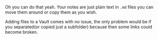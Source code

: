 Oh you can do that yeah. Your notes are just plain text in `.md` files you can move them around or copy them as you wish.

Adding files to a Vault comes with no issue, the only problem would be if you separated(or copied just a subfolder) because then some links could become broken.
